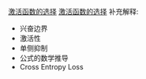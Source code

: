 [激活函数的选择](https://blog.csdn.net/leo_xu06/article/details/53708647)
[激活函数的选择](https://www.cnblogs.com/nxf-rabbit75/p/9276412.html)
补充解释:
- 兴奋边界
- 激活性
- 单侧抑制
- 公式的数学推导
- Cross Entropy Loss
